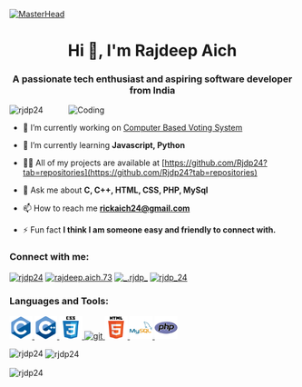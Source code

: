 [![MasterHead](https://cdn-images-1.medium.com/v2/resize:fill:1600:480/gravity:fp:0.5:0.4/1*zy5IG2inEQSqeWyPJ7vo-g.gif)](https://github.com/Rjdp24)
<h1 align="center">Hi 👋, I'm Rajdeep Aich</h1>
<h3 align="center">A passionate tech enthusiast and aspiring software developer from India</h3>
<img align="right" alt="Coding" width="400" src="https://miro.medium.com/v2/resize:fit:1360/0*7Q3yvSIv_t0ioJ-Z.gif">

<p align="left"> <img src="https://komarev.com/ghpvc/?username=rjdp24&label=Profile%20views&color=0e75b6&style=flat" alt="rjdp24" /> </p>

- 🔭 I’m currently working on [Computer Based Voting System](https://github.com/Rjdp24/Com-Based-Voting-System)

- 🌱 I’m currently learning **Javascript, Python**

- 👨‍💻 All of my projects are available at [https://github.com/Rjdp24?tab=repositories](https://github.com/Rjdp24?tab=repositories)

- 💬 Ask me about **C, C++, HTML, CSS, PHP, MySql**

- 📫 How to reach me **rickaich24@gmail.com**

- ⚡ Fun fact **I think I am someone easy and friendly to connect with.**

<h3 align="left">Connect with me:</h3>
<p align="left">
<a href="https://linkedin.com/in/rjdp24" target="blank"><img align="center" src="https://raw.githubusercontent.com/rahuldkjain/github-profile-readme-generator/master/src/images/icons/Social/linked-in-alt.svg" alt="rjdp24" height="30" width="40" /></a>
<a href="https://fb.com/rajdeep.aich.73" target="blank"><img align="center" src="https://raw.githubusercontent.com/rahuldkjain/github-profile-readme-generator/master/src/images/icons/Social/facebook.svg" alt="rajdeep.aich.73" height="30" width="40" /></a>
<a href="https://instagram.com/_.rjdp_" target="blank"><img align="center" src="https://raw.githubusercontent.com/rahuldkjain/github-profile-readme-generator/master/src/images/icons/Social/instagram.svg" alt="_.rjdp_" height="30" width="40" /></a>
<a href="https://www.hackerrank.com/rjdp_24" target="blank"><img align="center" src="https://raw.githubusercontent.com/rahuldkjain/github-profile-readme-generator/master/src/images/icons/Social/hackerrank.svg" alt="rjdp_24" height="30" width="40" /></a>
</p>

<h3 align="left">Languages and Tools:</h3>
<p align="left"> <a href="https://www.cprogramming.com/" target="_blank" rel="noreferrer"> <img src="https://raw.githubusercontent.com/devicons/devicon/master/icons/c/c-original.svg" alt="c" width="40" height="40"/> </a> <a href="https://www.w3schools.com/cpp/" target="_blank" rel="noreferrer"> <img src="https://raw.githubusercontent.com/devicons/devicon/master/icons/cplusplus/cplusplus-original.svg" alt="cplusplus" width="40" height="40"/> </a> <a href="https://www.w3schools.com/css/" target="_blank" rel="noreferrer"> <img src="https://raw.githubusercontent.com/devicons/devicon/master/icons/css3/css3-original-wordmark.svg" alt="css3" width="40" height="40"/> </a> <a href="https://git-scm.com/" target="_blank" rel="noreferrer"> <img src="https://www.vectorlogo.zone/logos/git-scm/git-scm-icon.svg" alt="git" width="40" height="40"/> </a> <a href="https://www.w3.org/html/" target="_blank" rel="noreferrer"> <img src="https://raw.githubusercontent.com/devicons/devicon/master/icons/html5/html5-original-wordmark.svg" alt="html5" width="40" height="40"/> </a> <a href="https://www.mysql.com/" target="_blank" rel="noreferrer"> <img src="https://raw.githubusercontent.com/devicons/devicon/master/icons/mysql/mysql-original-wordmark.svg" alt="mysql" width="40" height="40"/> </a> <a href="https://www.php.net" target="_blank" rel="noreferrer"> <img src="https://raw.githubusercontent.com/devicons/devicon/master/icons/php/php-original.svg" alt="php" width="40" height="40"/> </a> </p>

<p><img align="left" src="https://github-readme-stats.vercel.app/api/top-langs?username=rjdp24&show_icons=true&locale=en&layout=compact" alt="rjdp24" /></p>

<p>&nbsp;<img align="center" src="https://github-readme-stats.vercel.app/api?username=rjdp24&show_icons=true&locale=en" alt="rjdp24" /></p>

<p><img align="center" src="https://github-readme-streak-stats.herokuapp.com/?user=rjdp24&" alt="rjdp24" /></p>
